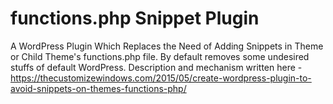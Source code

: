 # functions.php Snippet Plugin

A WordPress Plugin Which Replaces the Need of Adding Snippets in Theme or Child Theme's functions.php file. By default removes some undesired stuffs of default WordPress. Description and mechanism written here - https://thecustomizewindows.com/2015/05/create-wordpress-plugin-to-avoid-snippets-on-themes-functions-php/
